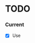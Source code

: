 # TODO

### Current

- [x] Use <template is=""> instead of <template id="">
- [ ] Replace @nodedk/spec with spekk
- [ ] Remove .npmrc
- [x] Inline templates
- [ ] Escaping:
  - ./lib/escape.js needs to be added to every single string parsed
  - except manual transformers
    - slot
    - map, if, elsif, else
    - literals
  - this needs EXTENSIVE testing, every single use must be caught
- [ ] Error handling?
  - This slows down compile, but makes it more solid
    - missing template tag and id on components
    - elsif, else on if
    - map, if, elsif, else on component usage
    - map, if, elsif, else on slot tags
    - any attribute on slot tags except name
- [ ] Release as html6

### Next

- [ ] Default prop values?
- [ ] Force prop values?

- [ ] disabled="false" or disabled="${false}" removes the attribute?

var booleanAttributes = [
  "disabled",
  "checked",
  "readonly",
  "required",
  "multiple",
  "selected",
  "autofocus",
  "hidden",
  "novalidate",
  "formnovalidate",
  "open",
  "controls",
  "loop",
  "muted",
  "default",
  "reversed",
  "scoped",
  "seamless",
  "async",
  "defer",
  "itemscope",
  "nomodule",
  "inert"
];